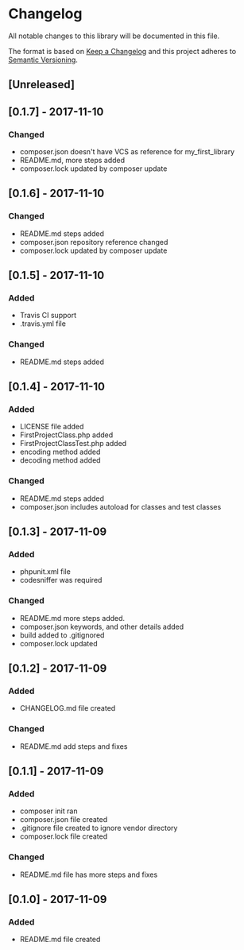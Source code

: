 # Changelog #

All notable changes to this library will be documented in this file.

The format is based on [Keep a Changelog](http://keepachangelog.com/en/1.0.0/)
and this project adheres to [Semantic Versioning](http://semver.org/spec/v2.0.0.html).

## [Unreleased] ##

## [0.1.7] - 2017-11-10 ##
### Changed ###
- composer.json doesn't have VCS as reference for my_first_library
- README.md, more steps added
- composer.lock updated by composer update

## [0.1.6] - 2017-11-10 ##
### Changed ###
- README.md steps added
- composer.json repository reference changed
- composer.lock updated by composer update

## [0.1.5] - 2017-11-10 ##
### Added ###
- Travis CI support
- .travis.yml file

### Changed ###
- README.md steps added

## [0.1.4] - 2017-11-10 ##
### Added ###
- LICENSE file added
- FirstProjectClass.php added
- FirstProjectClassTest.php added
- encoding method added
- decoding method added

### Changed ###
- README.md steps added
- composer.json includes autoload for classes and test classes

## [0.1.3] - 2017-11-09 ##
### Added ###
- phpunit.xml file
- codesniffer was required

### Changed ###
- README.md more steps added.
- composer.json keywords, and other details added
- build added to .gitignored
- composer.lock updated


## [0.1.2] - 2017-11-09 ##
### Added ###
- CHANGELOG.md file created

### Changed ###
- README.md add steps and fixes


## [0.1.1] - 2017-11-09 ##
### Added ###
- composer init ran
- composer.json file created
- .gitignore file created to ignore vendor directory
- composer.lock file created

### Changed ###
- README.md file has more steps and fixes

## [0.1.0] - 2017-11-09 ##
### Added ###
- README.md file created
